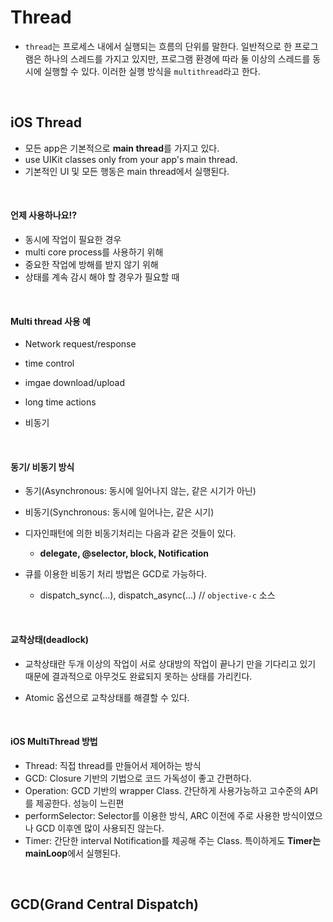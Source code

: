 # Thread
- `thread`는 프로세스 내에서 실행되는 흐름의 단위를 말한다. 일반적으로 한 프로그램은 하나의 스레드를 가지고 있지만, 프로그램 환경에 따라 둘 이상의 스레드를 동시에 실행할 수 있다. 이러한 실행 방식을 `multithread`라고 한다.

<br>

## iOS Thread
- 모든 app은 기본적으로 **main thread**를 가지고 있다.
- use UIKit classes only from your app's main thread.
- 기본적인 UI 및 모든 행동은 main thread에서 실행된다.

<br>

#### 언제 사용하나요!?
- 동시에 작업이 필요한 경우
- multi core process를 사용하기 위해
- 중요한 작업에 방해를 받지 않기 위해
- 상태를 계속 감시 해야 할 경우가 필요할 때

<br>

#### Multi thread 사용 예
- Network request/response
- time control
- imgae download/upload
- long time actions

- 비동기

<br>

#### 동기/ 비동기 방식
- 동기(Asynchronous: 동시에 일어나지 않는, 같은 시기가 아닌)
- 비동기(Synchronous: 동시에 일어나는, 같은 시기)

- 디자인패턴에 의한 비동기처리는 다음과 같은 것들이 있다.
	- **delegate, @selector, block, Notification**
- 큐를 이용한 비동기 처리 방법은 GCD로 가능하다.
	- dispatch_sync(...), dispatch_async(...) // `objective-c` 소스

<br>

#### 교착상태(deadlock)
- 교착상태란 두개 이상의 작업이 서로 상대방의 작업이 끝나기 만을 기다리고 있기 때문에 결과적으로 아무것도 완료되지 못하는 상태를 가리킨다.

- Atomic 옵션으로 교착상태를 해결할 수 있다.

<br>

#### iOS MultiThread 방법
- Thread: 직접 thread를 만들어서 제어하는 방식
- GCD: Closure 기반의 기법으로 코드 가독성이 좋고 간편하다.
- Operation: GCD 기반의 wrapper Class. 간단하게 사용가능하고 고수준의 API를 제공한다. 성능이 느린편
- performSelector: Selector를 이용한 방식, ARC 이전에 주로 사용한 방식이였으나 GCD 이후엔 많이 사용되진 않는다.
- Timer: 간단한 interval Notification를 제공해 주는 Class. 특이하게도 **Timer는 mainLoop**에서 실행된다.

<br>

## GCD(Grand Central Dispatch)
